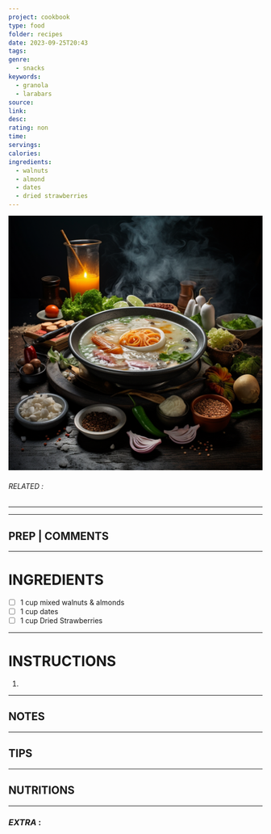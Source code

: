 ```yaml
---
project: cookbook
type: food
folder: recipes
date: 2023-09-25T20:43
tags: 
genre:
  - snacks
keywords:
  - granola
  - larabars
source: 
link: 
desc: 
rating: non
time: 
servings: 
calories: 
ingredients:
  - walnuts
  - almond
  - dates
  - dried strawberries
---
```


![IMAGE](_default.png)

###### *RELATED* : 
---


---
## PREP | COMMENTS



---
# INGREDIENTS

- [ ] 1 cup mixed walnuts & almonds
- [ ] 1 cup dates 
- [ ] 1 cup Dried Strawberries

---
# INSTRUCTIONS

1. 

---
## NOTES



---
## TIPS



---
## NUTRITIONS



---
### *EXTRA* :



